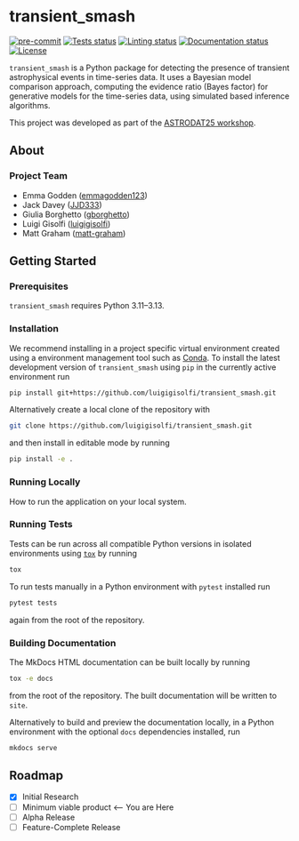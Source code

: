 # transient_smash

[![pre-commit](https://img.shields.io/badge/pre--commit-enabled-brightgreen?logo=pre-commit&logoColor=white)](https://github.com/pre-commit/pre-commit)
[![Tests status][tests-badge]][tests-link]
[![Linting status][linting-badge]][linting-link]
[![Documentation status][documentation-badge]][documentation-link]
[![License][license-badge]](./LICENSE.md)

<!-- prettier-ignore-start -->
[tests-badge]:              https://github.com/luigigisolfi/transient_smash/actions/workflows/tests.yml/badge.svg
[tests-link]:               https://github.com/luigigisolfi/transient_smash/actions/workflows/tests.yml
[linting-badge]:            https://github.com/luigigisolfi/transient_smash/actions/workflows/linting.yml/badge.svg
[linting-link]:             https://github.com/luigigisolfi/transient_smash/actions/workflows/linting.yml
[documentation-badge]:      https://github.com/luigigisolfi/transient_smash/actions/workflows/docs.yml/badge.svg
[documentation-link]:       https://github.com/luigigisolfi/transient_smash/actions/workflows/docs.yml
[license-badge]:            https://img.shields.io/badge/License-BSD_3--Clause-blue.svg
<!-- prettier-ignore-end -->

`transient_smash` is a Python package for detecting the presence of transient astrophysical events in time-series data.
It uses a Bayesian model comparison approach, computing the evidence ratio (Bayes factor) for generative models for the time-series data,
using simulated based inference algorithms.

This project was developed as part of the [ASTRODAT25 workshop](https://bronreichardtchu.github.io/ASTRODAT/).

## About

### Project Team

- Emma Godden ([emmagodden123](https://github.com/emmagodden123))
- Jack Davey ([JJD333](https://github.com/JJD333))
- Giulia Borghetto ([gborghetto](https://github.com/gborghetto))
- Luigi Gisolfi ([luigigisolfi](https://github.com/luigigisolfi))
- Matt Graham ([matt-graham](https://github.com/matt-graham))

## Getting Started

### Prerequisites

<!-- Any tools or versions of languages needed to run code. For example specific Python or Node versions. Minimum hardware requirements also go here. -->

`transient_smash` requires Python 3.11&ndash;3.13.

### Installation

<!-- How to build or install the application. -->

We recommend installing in a project specific virtual environment created using
a environment management tool such as
[Conda](https://docs.conda.io/projects/conda/en/stable/). To install the latest
development version of `transient_smash` using `pip` in the currently active
environment run

```sh
pip install git+https://github.com/luigigisolfi/transient_smash.git
```

Alternatively create a local clone of the repository with

```sh
git clone https://github.com/luigigisolfi/transient_smash.git
```

and then install in editable mode by running

```sh
pip install -e .
```

### Running Locally

How to run the application on your local system.

### Running Tests

<!-- How to run tests on your local system. -->

Tests can be run across all compatible Python versions in isolated environments
using [`tox`](https://tox.wiki/en/latest/) by running

```sh
tox
```

To run tests manually in a Python environment with `pytest` installed run

```sh
pytest tests
```

again from the root of the repository.

### Building Documentation

The MkDocs HTML documentation can be built locally by running

```sh
tox -e docs
```

from the root of the repository. The built documentation will be written to
`site`.

Alternatively to build and preview the documentation locally, in a Python
environment with the optional `docs` dependencies installed, run

```sh
mkdocs serve
```

## Roadmap

- [x] Initial Research
- [ ] Minimum viable product <-- You are Here
- [ ] Alpha Release
- [ ] Feature-Complete Release
